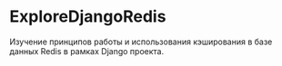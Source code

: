 # ExploreDjangoRedis
Изучение принципов работы и использования кэширования в базе данных Redis в рамках Django проекта.
